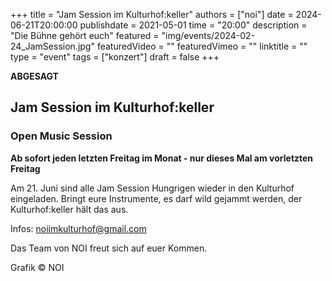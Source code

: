 +++
title = "Jam Session im Kulturhof:keller"
authors = ["noi"]
date = 2024-06-21T20:00:00
publishdate = 2021-05-01
time = "20:00"
description = "Die Bühne gehört euch"
featured = "img/events/2024-02-24_JamSession.jpg"
featuredVideo = ""
featuredVimeo = ""
linktitle = ""
type = "event"
tags = ["konzert"]
draft = false
+++

**ABGESAGT**

## Jam Session im Kulturhof:keller
### Open Music Session

**Ab sofort jeden letzten Freitag im Monat - nur dieses Mal am vorletzten Freitag**

Am 21. Juni sind alle Jam Session Hungrigen wieder in den Kulturhof eingeladen. Bringt eure Instrumente, es darf wild gejammt werden, der Kulturhof:keller hält das aus.


Infos: noiimkulturhof@gmail.com

Das Team von NOI freut sich auf euer Kommen.

Grafik © NOI
